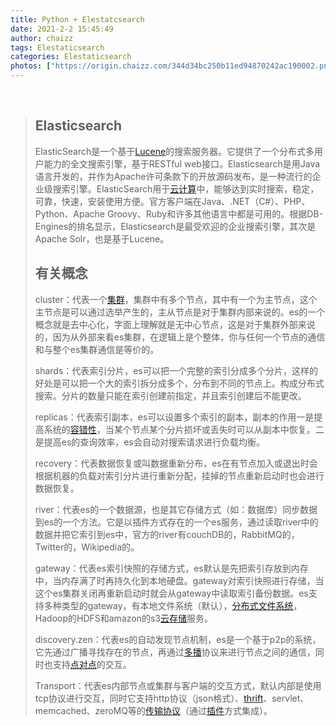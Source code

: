 ```yaml
---
title: Python + Elestatcsearch
date: 2021-2-2 15:45:49
author: chaizz
tags: Elestaticsearch
categories: Elestaticsearch
photos: ["https://origin.chaizz.com/344d34bc250b11ed94870242ac190002.png"]
---
```


​       

<!--more-->

> ## Elasticsearch
>
>  ElasticSearch是一个基于[Lucene](https://baike.baidu.com/item/Lucene/6753302)的搜索服务器。它提供了一个分布式多用户能力的全文搜索引擎，基于RESTful web接口。Elasticsearch是用Java语言开发的，并作为Apache许可条款下的开放源码发布，是一种流行的企业级搜索引擎。ElasticSearch用于[云计算](https://baike.baidu.com/item/云计算/9969353)中，能够达到实时搜索，稳定，可靠，快速，安装使用方便。官方客户端在Java、.NET（C#）、PHP、Python、Apache Groovy、Ruby和许多其他语言中都是可用的。根据DB-Engines的排名显示，Elasticsearch是最受欢迎的企业搜索引擎，其次是Apache Solr，也是基于Lucene。 
>
> ## 有关概念
>
> cluster：代表一个[集群](https://baike.baidu.com/item/集群)，集群中有多个节点，其中有一个为主节点，这个主节点是可以通过选举产生的，主从节点是对于集群内部来说的。es的一个概念就是去中心化，字面上理解就是无中心节点，这是对于集群外部来说的，因为从外部来看es集群，在逻辑上是个整体，你与任何一个节点的通信和与整个es集群通信是等价的。
>
> shards：代表索引分片，es可以把一个完整的索引分成多个分片，这样的好处是可以把一个大的索引拆分成多个，分布到不同的节点上。构成分布式搜索。分片的数量只能在索引创建前指定，并且索引创建后不能更改。
>
> replicas：代表索引副本，es可以设置多个索引的副本，副本的作用一是提高系统的[容错性](https://baike.baidu.com/item/容错性)，当某个节点某个分片损坏或丢失时可以从副本中恢复。二是提高es的查询效率，es会自动对搜索请求进行负载均衡。
>
> recovery：代表数据恢复或叫数据重新分布，es在有节点加入或退出时会根据机器的负载对索引分片进行重新分配，挂掉的节点重新启动时也会进行数据恢复。
>
> river：代表es的一个数据源，也是其它存储方式（如：数据库）同步数据到es的一个方法。它是以插件方式存在的一个es服务，通过读取river中的数据并把它索引到es中，官方的river有couchDB的，RabbitMQ的，Twitter的，Wikipedia的。
>
> gateway：代表es索引快照的存储方式，es默认是先把索引存放到内存中，当内存满了时再持久化到本地硬盘。gateway对索引快照进行存储，当这个es集群关闭再重新启动时就会从gateway中读取索引备份数据。es支持多种类型的gateway，有本地文件系统（默认），[分布式文件系统](https://baike.baidu.com/item/分布式文件系统)，Hadoop的HDFS和amazon的s3[云存储](https://baike.baidu.com/item/云存储)服务。
>
> discovery.zen：代表es的自动发现节点机制，es是一个基于p2p的系统，它先通过广播寻找存在的节点，再通过[多播](https://baike.baidu.com/item/多播)协议来进行节点之间的通信，同时也支持[点对点](https://baike.baidu.com/item/点对点)的交互。
>
> Transport：代表es内部节点或集群与客户端的交互方式，默认内部是使用tcp协议进行交互，同时它支持http协议（json格式）、[thrift](https://baike.baidu.com/item/thrift)、servlet、memcached、zeroMQ等的[传输协议](https://baike.baidu.com/item/传输协议)（通过[插件](https://baike.baidu.com/item/插件)方式集成）。


